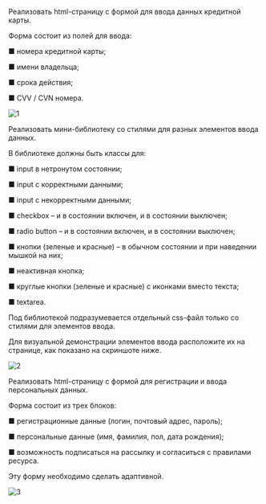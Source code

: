 Реализовать html-страницу с формой для ввода данных кредитной карты.

Форма состоит из полей для ввода:

■ номера кредитной карты;

■ имени владельца;

■ срока действия;

■ CVV / CVN номера.

![1](https://user-images.githubusercontent.com/86431195/193299793-9f5f8470-b881-4af1-82c3-f1cc6efa19c0.PNG)

Реализовать мини-библиотеку со стилями для разных элементов
ввода данных.

В библиотеке должны быть классы для:

■ input в нетронутом состоянии;

■ input с корректными данными;

■ input с некорректными данными;

■ checkbox – и в состоянии включен, и в состоянии выключен;

■ radio button – и в состоянии включен, и в состоянии выключен;

■ кнопки (зеленые и красные) – в обычном состоянии и при
наведении мышкой на них;

■ неактивная кнопка;

■ круглые кнопки (зеленые и красные) с иконками вместо
текста;

■ textarea.

Под библиотекой подразумевается отдельный css-файл только
со стилями для элементов ввода.

Для визуальной демонстрации элементов ввода расположите
их на странице, как показано на скриншоте ниже.

![2](https://user-images.githubusercontent.com/86431195/193300119-c3a6e67d-e0bc-4f57-b074-75a4bc1299a4.PNG)

Реализовать html-страницу с формой для регистрации и ввода
персональных данных.

Форма состоит из трех блоков:

■ регистрационные данные (логин, почтовый адрес, пароль);

■ персональные данные (имя, фамилия, пол, дата рождения);

■ возможность подписаться на рассылку и согласиться с
правилами ресурса.

Эту форму необходимо сделать адаптивной.

![3](https://user-images.githubusercontent.com/86431195/193300277-b5381fcb-2841-4aff-8a39-57b4f99fc5c5.PNG)

